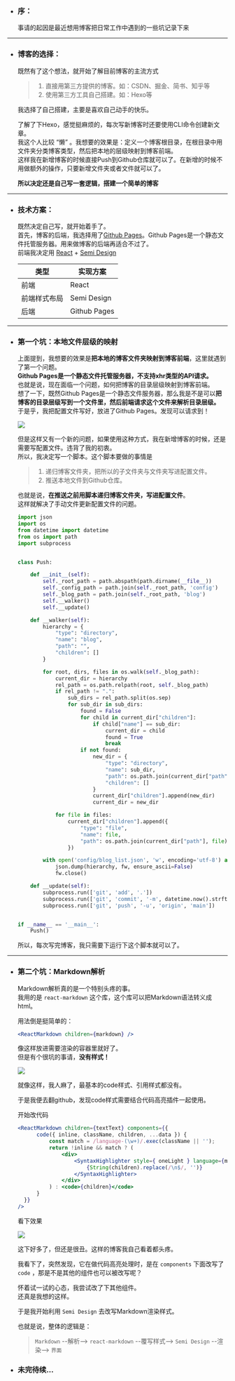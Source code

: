 - ### 序： 

    事请的起因是最近想用博客把日常工作中遇到的一些坑记录下来  

----

- ### 博客的选择：

    既然有了这个想法，就开始了解目前博客的主流方式
    > 1. 直接用第三方提供的博客。如：CSDN、掘金、简书、知乎等  
    > 2. 使用第三方工具自己搭建。如：Hexo等  
    
    我选择了自己搭建，主要是喜欢自己动手的快乐。  
    
    了解了下Hexo，感觉挺麻烦的，每次写新博客时还要使用CLI命令创建新文章。  
    我这个人比较 “懒” 。我想要的效果是：定义一个博客根目录，在根目录中用文件夹分类博客类型，然后把本地的层级映射到博客前端。  
    这样我在新增博客的时候直接Push到Github仓库就可以了。在新增的时候不用做额外的操作，只要新增文件夹或者文件就可以了。  
    
    **所以决定还是自己写一套逻辑，搭建一个简单的博客**  

----

- ### 技术方案：  

    既然决定自己写，就开始着手了。  
    首先，博客的后端，我选择用了[Github Pages](https://pages.github.com/)。Github Pages是一个静态文件托管服务器。用来做博客的后端再适合不过了。  
    前端我决定用 [React](https://react.dev/) + [Semi Design](https://semi.design/zh-CN/)  
    
    <table>
        <thead>
            <tr>
                <th>类型</th>
                <th>实现方案</th>
            </tr>
        </thead>
        <tbody>
            <tr>
                <td>前端</td>
                <td>React</td>
            </tr>
            <tr>
                <td>前端样式布局</td>
                <td>Semi Design</td>
            </tr>
            <tr>
                <td>后端</td>
                <td>Github Pages</td>
            </tr>
        </tbody>
    </table>

----

- ### 第一个坑：本地文件层级的映射  

    上面提到，我想要的效果是**把本地的博客文件夹映射到博客前端**，这里就遇到了第一个问题。  
    **Github Pages是一个静态文件托管服务器，不支持xhr类型的API请求。**  
    也就是说，现在面临一个问题，如何把博客的目录层级映射到博客前端。  
    想了一下，既然Github Pages是一个静态文件服务器，那么我是不是可以**把博客的目录层级写到一个文件里，然后前端请求这个文件来解析目录层级。**  
    于是乎，我把配置文件写好，放进了Github Pages。发现可以请求到！  

    ![](https://wongjinggitt.github.io/images/%E5%8D%9A%E5%AE%A2%E6%90%AD%E5%BB%BA/%E7%9B%AE%E5%BD%95%E5%B1%82%E7%BA%A7%E8%AF%B7%E6%B1%82.png)
    
    但是这样又有一个新的问题，如果使用这种方式，我在新增博客的时候，还是需要写配置文件。违背了我的初衷。  
    所以，我决定写一个脚本。这个脚本要做的事情是  
    > 1. 递归博客文件夹，把所以的子文件夹与文件夹写进配置文件。  
    > 2. 推送本地文件到Github仓库。  
    
    也就是说，**在推送之前用脚本递归博客文件夹，写进配置文件**。  
    这样就解决了手动文件更新配置文件的问题。 
    ```python
    import json
    import os
    from datetime import datetime
    from os import path
    import subprocess
    
    
    class Push:
    
        def __init__(self):
            self._root_path = path.abspath(path.dirname(__file__))
            self._config_path = path.join(self._root_path, 'config')
            self._blog_path = path.join(self._root_path, 'blog')
            self.__walker()
            self.__update()
    
        def __walker(self):
            hierarchy = {
                "type": "directory",
                "name": "blog",
                "path": "",
                "children": []
            }
    
            for root, dirs, files in os.walk(self._blog_path):
                current_dir = hierarchy
                rel_path = os.path.relpath(root, self._blog_path)
                if rel_path != ".":
                    sub_dirs = rel_path.split(os.sep)
                    for sub_dir in sub_dirs:
                        found = False
                        for child in current_dir["children"]:
                            if child["name"] == sub_dir:
                                current_dir = child
                                found = True
                                break
                        if not found:
                            new_dir = {
                                "type": "directory",
                                "name": sub_dir,
                                "path": os.path.join(current_dir["path"], sub_dir),  # 更新相对路径
                                "children": []
                            }
                            current_dir["children"].append(new_dir)
                            current_dir = new_dir
    
                for file in files:
                    current_dir["children"].append({
                        "type": "file",
                        "name": file,
                        "path": os.path.join(current_dir["path"], file)  # 更新相对路径
                    })
    
            with open('config/blog_list.json', 'w', encoding='utf-8') as fw:
                json.dump(hierarchy, fw, ensure_ascii=False)
                fw.close()
    
        def __update(self):
            subprocess.run(['git', 'add', '.'])
            subprocess.run(['git', 'commit', '-m', datetime.now().strftime("%Y-%m-%d %H:%M:%S")])
            subprocess.run(['git', 'push', '-u', 'origin', 'main'])
    
    
    if __name__ == '__main__':
        Push()
    ```    
  
    所以，每次写完博客，我只需要下运行下这个脚本就可以了。  

----

- ### 第二个坑：Markdown解析  
    
    Markdown解析真的是一个特别头疼的事。  
    我用的是 `react-markdown` 这个库，这个库可以把Markdown语法转义成html。  

    用法倒是挺简单的：  
    
    ```jsx
    <ReactMarkdown children={markdown} />
    ```  
  
    像这样放进需要渲染的容器里就好了。  
    但是有个很坑的事请，**没有样式！**  
  
    ![](https://wongjinggitt.github.io/images/博客搭建/无样式渲染.png)  

    就像这样，我人麻了，最基本的code样式、引用样式都没有。  

    于是我便去翻github，发现code样式需要结合代码高亮插件一起使用。  
    
    开始改代码  
    
    ```jsx
    <ReactMarkdown children={textText} components={{
          code({ inline, className, children, ...data }) {
              const match = /language-(\w+)/.exec(className || '');
              return !inline && match ? (
                  <div>
                      <SyntaxHighlighter style={ oneLight } language={match[1]} PreTag="div" >
                          {String(children).replace(/\n$/, '')}
                      </SyntaxHighlighter>
                  </div>
              ) : <code>{children}</code>
          }
      }} 
    />
    ```
  
    看下效果  
    
    ![](https://wongjinggitt.github.io/images/博客搭建/代码高亮.png)

    这下好多了，但还是很丑。这样的博客我自己看着都头疼。  

    我看下了，突然发现，它在做代码高亮处理时，是在 `components` 下面改写了 `code` ，那是不是其他的组件也可以被改写呢？  
    
    怀着试一试的心态，我尝试改了下其他组件。  
    还真是我想的这样。

    于是我开始利用 `Semi Design` 去改写Markdown渲染样式。
    
    也就是说，整体的逻辑是：

    > `Markdown` --解析--> `react-markdown` --覆写样式--> `Semi Design` --渲染--> `界面`


- ### 未完待续...  

